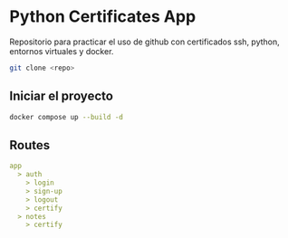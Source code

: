 # Python Certificates App
Repositorio para practicar el uso de github con certificados ssh, python, entornos virtuales y docker.

```bash
git clone <repo>
```

## Iniciar el proyecto
```bash
docker compose up --build -d
```

## Routes
```yml
app
  > auth
    > login
    > sign-up
    > logout
    > certify
  > notes
    > certify
```
